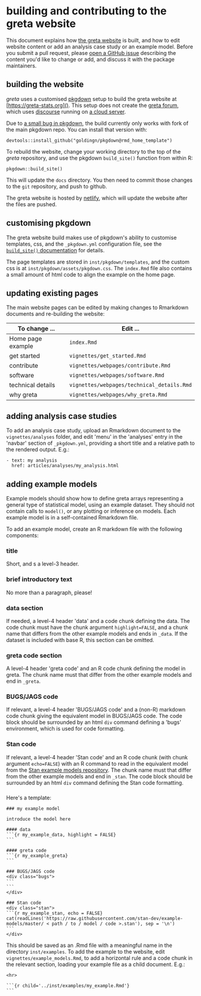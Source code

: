 # building and  contributing to the greta website

This document explains how [the greta website](https://greta-stats.org) is built, and how to edit website content or add an analysis case study or an example model. Before you submit a pull request, please [open a GitHub issue](https://github.com/greta-dev/greta/issues/new) describing the content you'd like to change or add, and discuss it with the package maintainers.

## building the website

*greta* uses a customised [pkgdown](http://pkgdown.r-lib.org/) setup to build the greta website at [https://greta-stats.org](). This setup does not create the [greta forum](https://forum.greta-stats.org), which uses [discourse](https://www.discourse.org/) running on [a cloud server](https://www.digitalocean.com/docs/one-clicks/discourse/).

Due to [a small bug in pkgdown](https://github.com/r-lib/pkgdown/pull/834), the build currently only works with fork of the main pkgdown repo. You can install that version with:

```
devtools::install_github("goldingn/pkgdown@rmd_home_template")
```

To rebuild the website, change your working directory to the top of the
*greta* repository, and use the pkgdown `build_site()` function from within R:

```
pkgdown::build_site()
```

This will update the `docs` directory. You then need to commit those changes to the `git` repository, and push to github.

The greta website is hosted by [netlify](https://www.netlify.com/), which will update the website after the files are pushed.

## customising pkgdown

The greta website build makes use of pkgdown's ability to customise templates, css, and the `_pkgdown.yml` configuration file, see the [`build_site()` documentation](http://pkgdown.r-lib.org/reference/build_site.html) for details.

The page templates are stored in `inst/pkgdown/templates`, and the custom css is at `inst/pkgdown/assets/pkgdown.css`. The `index.Rmd` file also contains a small amount of html code to align the example on the home page.

## updating existing pages

The main website pages can be edited by making changes to Rmarkdown documents and re-building the website:

To change ...       |  Edit ...
--------------------|------------------------
Home page example   |  `index.Rmd`
get started         |  `vignettes/get_started.Rmd`
contribute          |  `vignettes/webpages/contribute.Rmd`
software            |  `vignettes/webpages/software.Rmd`
technical details   |  `vignettes/webpages/technical_details.Rmd`
why greta           |  `vignettes/webpages/why_greta.Rmd`


## adding analysis case studies

To add an analysis case study, upload an Rmarkdown document to the `vignettes/analyses` folder, and edit 'menu' in the 'analyses' entry in the 'navbar' section of `_pkgdown.yml`, providing a short title and a relative path to the rendered output. E.g.:
```
- text: my analysis
  href: articles/analyses/my_analysis.html
```

## adding example models

Example models should show how to define greta arrays representing a general type of statistical model, using an example dataset. They should not contain calls to `model()`, or any plotting or inference on models. Each example model is in a self-contained Rmarkdown file.

To add an example model, create an R markdown file with the following components:

### title

Short, and s a level-3 header.

### brief introductory text

No more than a paragraph, please!

### data section

If needed, a level-4 header 'data' and a code chunk defining the data. The code chunk must have the chunk argument `highlight=FALSE`, and a chunk name that differs from the other example models and ends in `_data`. If the dataset is included with base R, this section can be omitted.

### greta code section

A level-4 header 'greta code' and an R code chunk defining the model in greta. The chunk name must that differ from the other example models and end in `_greta`.

### BUGS/JAGS code

If relevant, a level-4 header 'BUGS/JAGS code' and a (non-R) markdown code chunk giving the equivalent model in BUGS/JAGS code. The code block should be surrounded by an html `div` command defining a 'bugs' environment, which is used for code formatting.

### Stan code
If relevant, a level-4 header 'Stan code' and an R code chunk (with chunk argument `echo=FALSE`) with an R command to read in the equivalent model from the [Stan example models repository](https://github.com/stan-dev/example-models). The chunk name must that differ from the other example models and end in `_stan`. The code block should be surrounded by an html `div` command defining the Stan code formatting.

### 

Here's a template:
````
### my example model

introduce the model here

#### data
```{r my_example_data, highlight = FALSE}
```

#### greta code
```{r my_example_greta}
```

### BUGS/JAGS code
<div class="bugs">
```
```
</div>

### Stan code
<div class="stan">
```{r my_example_stan, echo = FALSE}
cat(readLines('https://raw.githubusercontent.com/stan-dev/example-models/master/ < path / to / model / code >.stan'), sep = '\n')
```
</div>
````

This should be saved as an .Rmd file with a meaningful name in the directory `inst/examples`. To add the example to the website, edit `vignettes/example_models.Rmd`, to add a horizontal rule and a code chunk in the relevant section, loading your example file as a child document. E.g.:

````
<hr>

```{r child='../inst/examples/my_example.Rmd'}
```
````

